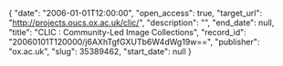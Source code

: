{
  "date": "2006-01-01T12:00:00", 
  "open_access": true, 
  "target_url": "http://projects.oucs.ox.ac.uk/clic/", 
  "description": "", 
  "end_date": null, 
  "title": "CLIC : Community-Led Image Collections", 
  "record_id": "20060101T120000/j6AXhTgfGXUTb6W4dWg19w==", 
  "publisher": "ox.ac.uk", 
  "slug": 35389462, 
  "start_date": null
}

